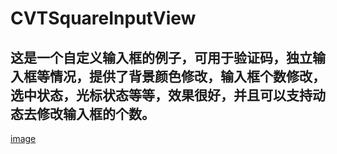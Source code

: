 # CVTSquareInputView
## 这是一个自定义输入框的例子，可用于验证码，独立输入框等情况，提供了背景颜色修改，输入框个数修改，选中状态，光标状态等等，效果很好，并且可以支持动态去修改输入框的个数。
[image]()
